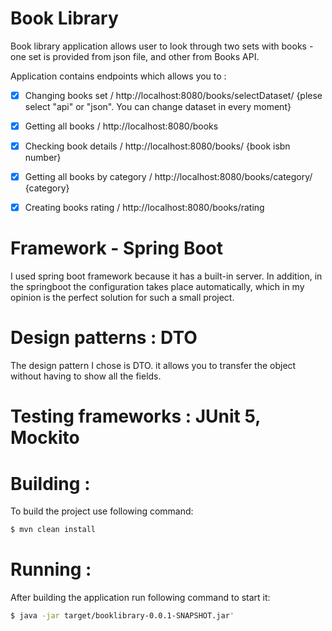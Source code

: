 # Book Library

Book library application allows user to look through two sets with books - one set is provided 
from json file, and other from Books API. 

Application contains endpoints which allows you to :

- [x] Changing books set / http://localhost:8080/books/selectDataset/  {plese select "api" or "json". You can change dataset in every moment}

- [x] Getting all books /  http://localhost:8080/books

- [x] Checking book details /  http://localhost:8080/books/  {book isbn number}

- [x] Getting all books by category /  http://localhost:8080/books/category/  {category}

- [x] Creating books rating / http://localhost:8080/books/rating

# Framework - Spring Boot
 I used spring boot framework because it has a built-in server. 
 In addition, in the springboot the configuration takes place 
 automatically, which in my opinion is the perfect solution for such a small project.


# Design patterns : DTO 
 The design pattern I chose is DTO. it allows you to transfer the object without having to show all the fields.


# Testing frameworks : JUnit 5, Mockito



# Building :
 To build the project use following command:
 ```sh
$ mvn clean install
```

# Running :
 After building the application run following command to start it: 
 ```sh
$ java -jar target/booklibrary-0.0.1-SNAPSHOT.jar'
```

